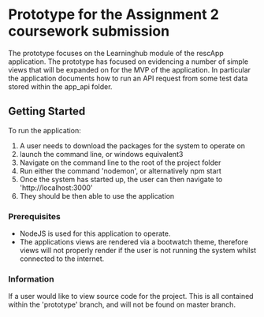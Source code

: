 # Prototype for the Assignment 2 coursework submission

The prototype focuses on the Learninghub module of the rescApp application.
The prototype has focused on evidencing a number of simple views that will be expanded on for the MVP of the application. In particular the application documents how to run an API request from some test data stored within the app_api folder.

## Getting Started

To run the application:

1) A user needs to download the packages for the system to operate on
2) launch the command line, or windows equivalent3
3) Navigate on the command line to the root of the project folder
4) Run either the command 'nodemon', or alternatively npm start
5) Once the system has started up, the user can then navigate to 'http://localhost:3000'
6) They should be then able to use the application


### Prerequisites

- NodeJS is used for this application to operate.
- The applications views are rendered via a bootwatch theme, therefore views will not properly render if the user is not running the system whilst connected to the internet.


### Information

If a user would like to view source code for the project. This is all contained within the 'prototype' branch, and will not be found on master branch.
